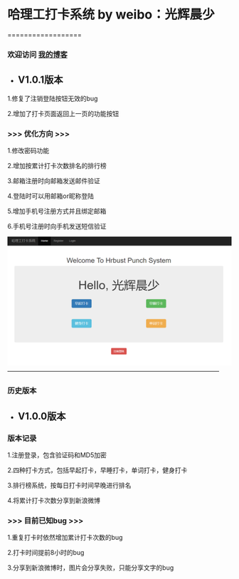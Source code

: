 # 哈理工打卡系统 by weibo：光辉晨少 
==================
### 欢迎访问 [我的博客](http://blog.csdn.net/guanghuichenshao "光辉晨少的博客")

* ## V1.0.1版本

1.修复了注销登陆按钮无效的bug

2.增加了打卡页面返回上一页的功能按钮

### >>> 优化方向 >>> 

1.修改密码功能

2.增加按累计打卡次数排名的排行榜

3.邮箱注册时向邮箱发送邮件验证

4.登陆时可以用邮箱or昵称登陆

5.增加手机号注册方式并且绑定邮箱

6.手机号注册时向手机发送短信验证

![图片加载失败,请刷新](https://github.com/guanghuichenshao/punch/blob/master/master/eg.png)
——————————————————————————————————
### 历史版本

* ## V1.0.0版本

### 版本记录

1.注册登录，包含验证码和MD5加密

2.四种打卡方式，包括早起打卡，早睡打卡，单词打卡，健身打卡

3.排行榜系统，按每日打卡时间早晚进行排名

4.将累计打卡次数分享到新浪微博

### >>> 目前已知bug >>> 

1.重复打卡时依然增加累计打卡次数的bug

2.打卡时间提前8小时的bug

3.分享到新浪微博时，图片会分享失败，只能分享文字的bug
